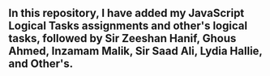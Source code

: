 ## In this repository, I have added my JavaScript Logical Tasks assignments and other's logical tasks, followed by Sir Zeeshan Hanif, Ghous Ahmed, Inzamam Malik, Sir Saad Ali, Lydia Hallie, and Other's.
